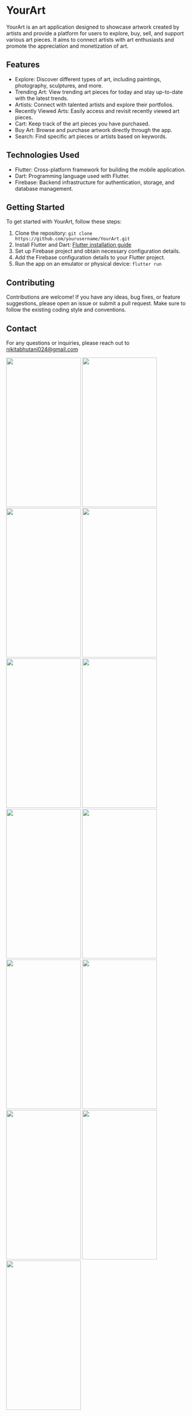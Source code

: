 # YourArt

YourArt is an art application designed to showcase artwork created by artists and provide a platform for users to explore, buy, sell, and support various art pieces. It aims to connect artists with art enthusiasts and promote the appreciation and monetization of art.

## Features

- Explore: Discover different types of art, including paintings, photography, sculptures, and more.
- Trending Art: View trending art pieces for today and stay up-to-date with the latest trends.
- Artists: Connect with talented artists and explore their portfolios.
- Recently Viewed Arts: Easily access and revisit recently viewed art pieces.
- Cart: Keep track of the art pieces you have purchased.
- Buy Art: Browse and purchase artwork directly through the app.
- Search: Find specific art pieces or artists based on keywords.

## Technologies Used

- Flutter: Cross-platform framework for building the mobile application.
- Dart: Programming language used with Flutter.
- Firebase: Backend infrastructure for authentication, storage, and database management.

## Getting Started

To get started with YourArt, follow these steps:

1. Clone the repository: `git clone https://github.com/yourusername/YourArt.git`
2. Install Flutter and Dart: [Flutter installation guide](https://flutter.dev/docs/get-started/install)
3. Set up Firebase project and obtain necessary configuration details.
4. Add the Firebase configuration details to your Flutter project.
5. Run the app on an emulator or physical device: `flutter run`

## Contributing

Contributions are welcome! If you have any ideas, bug fixes, or feature suggestions, please open an issue or submit a pull request. Make sure to follow the existing coding style and conventions.

## Contact

For any questions or inquiries, please reach out to nikitabhutani024@gmail.com

<img src =  "https://github.com/nikitabhutani/yourart/assets/118121729/0ecd7596-2f9a-4120-acf0-8888fdf115be" width = "200" height = "400" >
<img src =  "https://github.com/nikitabhutani/yourart/assets/118121729/9c5dc1bd-06a3-4713-a5b5-cd387c76a7a0" width = "200" height = "400" >
<img src =  "https://github.com/nikitabhutani/yourart/assets/118121729/b19dbede-7caf-4734-805a-7c018f27561c" width = "200" height = "400" >
<img src =  "https://github.com/nikitabhutani/yourart/assets/118121729/3df37280-6360-41ed-89d0-652e99b699cf" width = "200" height = "400" >
<img src =  "https://github.com/nikitabhutani/yourart/assets/118121729/d0456913-1a9d-49f2-a727-da85d4bf267b" width = "200" height = "400" >
<img src =  "https://github.com/nikitabhutani/yourart/assets/118121729/183d6c0d-b253-428f-9191-d13bf556a46d" width = "200" height = "400" >
<img src =  "https://github.com/nikitabhutani/yourart/assets/118121729/9fa30814-bd25-40ee-81a2-6ae702d2c2d8" width = "200" height = "400" >
<img src =  "https://github.com/nikitabhutani/yourart/assets/118121729/7b886478-0874-4c7c-ad48-9b7695febd1f" width = "200" height = "400" >
<img src =  "https://github.com/nikitabhutani/yourart/assets/118121729/ce54a285-0748-4598-8ca1-f39d6ba1da73" width = "200" height = "400" >
<img src =  "https://github.com/nikitabhutani/yourart/assets/118121729/8bee8acf-f875-4569-a91e-8b92e9621e71" width = "200" height = "400" >
<img src =  "https://github.com/nikitabhutani/yourart/assets/118121729/22edf56f-aafe-4b95-b96e-4898ad9e8368" width = "200" height = "400" >
<img src =  "https://github.com/nikitabhutani/yourart/assets/118121729/831ccb43-358d-4fa8-98f2-38a769f7ba1f" width = "200" height = "400" >

<img src =  "https://github.com/nikitabhutani/yourart/assets/118121729/c89e81c5-f69b-499e-96e1-239d97743ff5" width = "200" height = "400" >